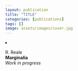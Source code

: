 ```yaml
---
layout: publication
title: "TITLE"
categories: [publications]
tags: []
image: assets/images/cover.jpg
---
```

<li ><p>
R. Reale<br>
<b>Marginalia</b><br>
<i>Work in progress</i><br>
</p>
<div id="bib_TODO" class="bibtex noshow">
<pre>
</pre>
</div>
</li>
</ul>
